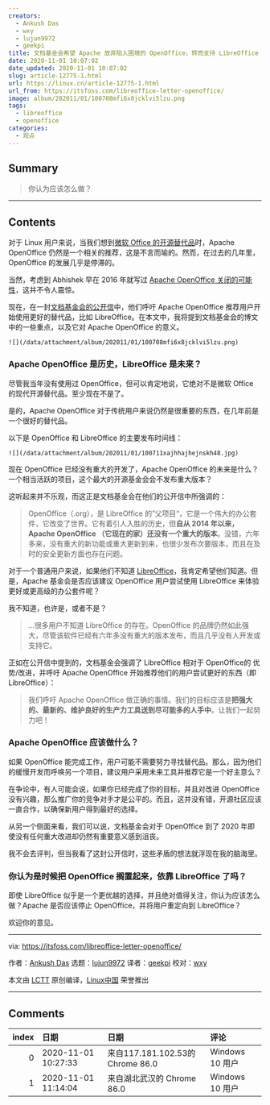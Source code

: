 ```yaml
---
creators:
  - Ankush Das
  - wxy
  - lujun9972
  - geekpi
title: 文档基金会希望 Apache 放弃陷入困境的 OpenOffice，转而支持 LibreOffice
date: 2020-11-01 10:07:02
date_updated: 2020-11-01 10:07:02
slug: article-12775-1.html
url: https://linux.cn/article-12775-1.html
url_from: https://itsfoss.com/libreoffice-letter-openoffice/
image: album/202011/01/100708mfi6x8jcklvi5lzu.png
tags:
  - libreoffice
  - openoffice
categories:
  - 观点
---
```


## Summary

> 你认为应该怎么做？

***

<!-- more -->

## Contents

对于 Linux 用户来说，当我们想到[微软 Office 的开源替代品](https://itsfoss.com/best-free-open-source-alternatives-microsoft-office/)时，Apache OpenOffice 仍然是一个相关的推荐，这是不言而喻的。然而，在过去的几年里，OpenOffice 的发展几乎是停滞的。

当然，考虑到 Abhishek 早在 2016 年就写过 [Apache OpenOffice 关闭的可能性](https://itsfoss.com/openoffice-shutdown/)，这并不令人震惊。

现在，在一封[文档基金会的公开信](https://blog.documentfoundation.org/blog/2020/10/12/open-letter-to-apache-openoffice/)中，他们呼吁 Apache OpenOffice 推荐用户开始使用更好的替代品，比如 LibreOffice。在本文中，我将提到文档基金会的博文中的一些重点，以及它对 Apache OpenOffice 的意义。

`![](/data/attachment/album/202011/01/100708mfi6x8jcklvi5lzu.png)`

### Apache OpenOffice 是历史，LibreOffice 是未来？

尽管我当年没有使用过 OpenOffice，但可以肯定地说，它绝对不是微软 Office 的现代开源替代品。至少现在不是了。

是的，Apache OpenOffice 对于传统用户来说仍然是很重要的东西，在几年前是一个很好的替代品。

以下是 OpenOffice 和 LibreOffice 的主要发布时间线：

`![](/data/attachment/album/202011/01/100711xajhhajhejnskh48.jpg)`

现在 OpenOffice 已经没有重大的开发了，Apache OpenOffice 的未来是什么？一个相当活跃的项目，这个最大的开源基金会会不发布重大版本？

这听起来并不乐观，而这正是文档基金会在他们的公开信中所强调的：

> 
> OpenOffice（.org），是 LibreOffice 的”父项目“，它是一个伟大的办公套件，它改变了世界。它有着引人入胜的历史，但**自从 2014 年以来，Apache OpenOffice （它现在的家）还没有一个重大的版本**。没错，六年多来，没有重大的新功能或重大更新到来，也很少发布次要版本，而且在及时的安全更新方面也存在问题。
> 
> 
> 

对于一个普通用户来说，如果他们不知道 [LibreOffice](https://itsfoss.com/libreoffice-tips/)，我肯定希望他们知道。但是，Apache 基金会是否应该建议 OpenOffice 用户尝试使用 LibreOffice 来体验更好或更高级的办公套件呢？

我不知道，也许是，或者不是？

> 
> ...很多用户不知道 LibreOffice 的存在。OpenOffice 的品牌仍然如此强大，尽管该软件已经有六年多没有重大的版本发布，而且几乎没有人开发或支持它。
> 
> 
> 

正如在公开信中提到的，文档基金会强调了 LibreOffice 相对于 OpenOffice的 优势/改进，并呼吁 Apache OpenOffice 开始推荐他们的用户尝试更好的东西（即 LibreOffice）：

> 
> 我们呼吁 Apache OpenOffice 做正确的事情。我们的目标应该是**把强大的、最新的、维护良好的生产力工具送到尽可能多的人手中**。让我们一起努力吧！
> 
> 
> 

### Apache OpenOffice 应该做什么？

如果 OpenOffice 能完成工作，用户可能不需要努力寻找替代品。那么，因为他们的缓慢开发而呼唤另一个项目，建议用户采用未来工具并推荐它是一个好主意么？

在争论中，有人可能会说，如果你已经完成了你的目标，并且对改进 OpenOffice 没有兴趣，那么推广你的竞争对手才是公平的。而且，这并没有错，开源社区应该一直合作，以确保新用户得到最好的选择。

从另一个侧面来看，我们可以说，文档基金会对于 OpenOffice 到了 2020 年即使没有任何重大改进却仍然有重要意义感到沮丧。

我不会去评判，但当我看了这封公开信时，这些矛盾的想法就浮现在我的脑海里。

### 你认为是时候把 OpenOffice 搁置起来，依靠 LibreOffice 了吗？

即使 LibreOffice 似乎是一个更优越的选择，并且绝对值得关注，你认为应该怎么做？Apache 是否应该停止 OpenOffice，并将用户重定向到 LibreOffice？

欢迎你的意见。

---

via: <https://itsfoss.com/libreoffice-letter-openoffice/>

作者：[Ankush Das](https://itsfoss.com/author/ankush/) 选题：[lujun9972](https://github.com/lujun9972) 译者：[geekpi](https://github.com/geekpi) 校对：[wxy](https://github.com/wxy)

本文由 [LCTT](https://github.com/LCTT/TranslateProject) 原创编译，[Linux中国](https://linux.cn/) 荣誉推出

***

## Comments

|   index | 日期                | 日期                                             | 评论                             |
|--------:|:--------------------|:-------------------------------------------------|:---------------------------------|
|       0 | 2020-11-01 10:27:33 | 来自117.181.102.53的 Chrome 86.0|Windows 10 用户 | LibreOffice……现在还是一言难尽啊  |
|       1 | 2020-11-01 11:14:04 | 来自湖北武汉的 Chrome 86.0|Windows 10 用户       | 公式编辑器太丑了，我宁愿markdown |
